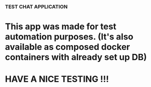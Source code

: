 ### TEST CHAT APPLICATION

# This app was made for test automation purposes. (It's also available as composed docker containers with already set up DB)


# HAVE A NICE TESTING !!! 
